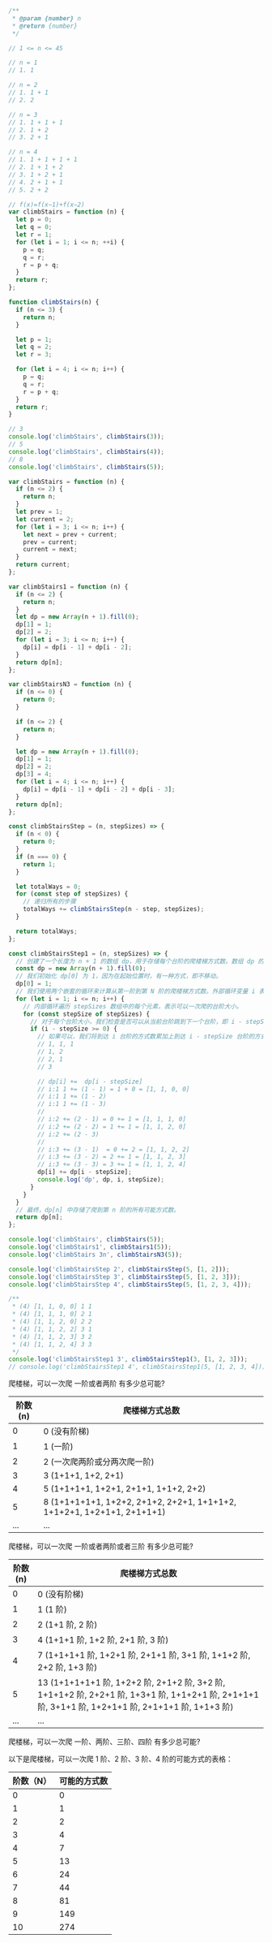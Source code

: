 ```javascript | pure
/**
 * @param {number} n
 * @return {number}
 */

// 1 <= n <= 45

// n = 1
// 1. 1

// n = 2
// 1. 1 + 1
// 2. 2

// n = 3
// 1. 1 + 1 + 1
// 2. 1 + 2
// 3. 2 + 1

// n = 4
// 1. 1 + 1 + 1 + 1
// 2. 1 + 1 + 2
// 3. 1 + 2 + 1
// 4. 2 + 1 + 1
// 5. 2 + 2

// f(x)=f(x−1)+f(x−2)
var climbStairs = function (n) {
  let p = 0;
  let q = 0;
  let r = 1;
  for (let i = 1; i <= n; ++i) {
    p = q;
    q = r;
    r = p + q;
  }
  return r;
};
```

```javascript | pure
function climbStairs(n) {
  if (n <= 3) {
    return n;
  }

  let p = 1;
  let q = 2;
  let r = 3;

  for (let i = 4; i <= n; i++) {
    p = q;
    q = r;
    r = p + q;
  }
  return r;
}

// 3
console.log('climbStairs', climbStairs(3));
// 5
console.log('climbStairs', climbStairs(4));
// 8
console.log('climbStairs', climbStairs(5));
```

```javascript | pure
var climbStairs = function (n) {
  if (n <= 2) {
    return n;
  }
  let prev = 1;
  let current = 2;
  for (let i = 3; i <= n; i++) {
    let next = prev + current;
    prev = current;
    current = next;
  }
  return current;
};

var climbStairs1 = function (n) {
  if (n <= 2) {
    return n;
  }
  let dp = new Array(n + 1).fill(0);
  dp[1] = 1;
  dp[2] = 2;
  for (let i = 3; i <= n; i++) {
    dp[i] = dp[i - 1] + dp[i - 2];
  }
  return dp[n];
};

var climbStairsN3 = function (n) {
  if (n <= 0) {
    return 0;
  }

  if (n <= 2) {
    return n;
  }

  let dp = new Array(n + 1).fill(0);
  dp[1] = 1;
  dp[2] = 2;
  dp[3] = 4;
  for (let i = 4; i <= n; i++) {
    dp[i] = dp[i - 1] + dp[i - 2] + dp[i - 3];
  }
  return dp[n];
};
```

```javascript | pure
const climbStairsStep = (n, stepSizes) => {
  if (n < 0) {
    return 0;
  }
  if (n === 0) {
    return 1;
  }

  let totalWays = 0;
  for (const step of stepSizes) {
    // 递归所有的步骤
    totalWays += climbStairsStep(n - step, stepSizes);
  }

  return totalWays;
};

const climbStairsStep1 = (n, stepSizes) => {
  // 创建了一个长度为 n + 1 的数组 dp，用于存储每个台阶的爬楼梯方式数。数组 dp 的索引表示当前所在的台阶数，数组的值表示到达该台阶的方式数。
  const dp = new Array(n + 1).fill(0);
  // 我们初始化 dp[0] 为 1，因为在起始位置时，有一种方式，即不移动。
  dp[0] = 1;
  // 我们使用两个嵌套的循环来计算从第一阶到第 N 阶的爬楼梯方式数。外部循环变量 i 表示当前所在的台阶数。
  for (let i = 1; i <= n; i++) {
    // 内部循环遍历 stepSizes 数组中的每个元素，表示可以一次爬的台阶大小。
    for (const stepSize of stepSizes) {
      // 对于每个台阶大小，我们检查是否可以从当前台阶跳到下一个台阶，即 i - stepSize >= 0。
      if (i - stepSize >= 0) {
        // 如果可以，我们将到达 i 台阶的方式数累加上到达 i - stepSize 台阶的方式数，因为从 i - stepSize 台阶走 stepSize 步到达 i 台阶。
        // 1, 1, 1
        // 1, 2
        // 2, 1
        // 3

        // dp[i] +=  dp[i - stepSize]
        // i:1 1 += (1 - 1) = 1 + 0 = [1, 1, 0, 0]
        // i:1 1 += (1 - 2)
        // i:1 1 += (1 - 3)
        //
        // i:2 += (2 - 1) = 0 += 1 = [1, 1, 1, 0]
        // i:2 += (2 - 2) = 1 += 1 = [1, 1, 2, 0]
        // i:2 += (2 - 3)
        //
        // i:3 += (3 - 1)  = 0 += 2 = [1, 1, 2, 2]
        // i:3 += (3 - 2) = 2 += 1 = [1, 1, 2, 3]
        // i:3 += (3 - 3) = 3 += 1 = [1, 1, 2, 4]
        dp[i] += dp[i - stepSize];
        console.log('dp', dp, i, stepSize);
      }
    }
  }
  // 最终，dp[n] 中存储了爬到第 n 阶的所有可能方式数。
  return dp[n];
};

console.log('climbStairs', climbStairs(5));
console.log('climbStairs1', climbStairs1(5));
console.log('climbStairs 3n', climbStairsN3(5));

console.log('climbStairsStep 2', climbStairsStep(5, [1, 2]));
console.log('climbStairsStep 3', climbStairsStep(5, [1, 2, 3]));
console.log('climbStairsStep 4', climbStairsStep(5, [1, 2, 3, 4]));

/**
 * (4) [1, 1, 0, 0] 1 1
 * (4) [1, 1, 1, 0] 2 1
 * (4) [1, 1, 2, 0] 2 2
 * (4) [1, 1, 2, 2] 3 1
 * (4) [1, 1, 2, 3] 3 2
 * (4) [1, 1, 2, 4] 3 3
 */
console.log('climbStairsStep1 3', climbStairsStep1(3, [1, 2, 3]));
// console.log('climbStairsStep1 4', climbStairsStep1(5, [1, 2, 3, 4]))
```

爬楼梯，可以一次爬 一阶或者两阶 有多少总可能?

| 阶数 (n) | 爬楼梯方式总数                                                         |
| -------- | ---------------------------------------------------------------------- |
| 0        | 0 (没有阶梯)                                                           |
| 1        | 1 (一阶)                                                               |
| 2        | 2 (一次爬两阶或分两次爬一阶)                                           |
| 3        | 3 (1+1+1, 1+2, 2+1)                                                    |
| 4        | 5 (1+1+1+1, 1+2+1, 2+1+1, 1+1+2, 2+2)                                  |
| 5        | 8 (1+1+1+1+1, 1+2+2, 2+1+2, 2+2+1, 1+1+1+2, 1+1+2+1, 1+2+1+1, 2+1+1+1) |
| ...      | ...                                                                    |

爬楼梯，可以一次爬 一阶或者两阶或者三阶 有多少总可能?

| 阶数 (n) | 爬楼梯方式总数 |
| --- | --- |
| 0 | 0 (没有阶梯) |
| 1 | 1 (1 阶) |
| 2 | 2 (1+1 阶, 2 阶) |
| 3 | 4 (1+1+1 阶, 1+2 阶, 2+1 阶, 3 阶) |
| 4 | 7 (1+1+1+1 阶, 1+2+1 阶, 2+1+1 阶, 3+1 阶, 1+1+2 阶, 2+2 阶, 1+3 阶) |
| 5 | 13 (1+1+1+1+1 阶, 1+2+2 阶, 2+1+2 阶, 3+2 阶, 1+1+1+2 阶, 2+2+1 阶, 1+3+1 阶, 1+1+2+1 阶, 2+1+1+1 阶, 3+1+1 阶, 1+2+1+1 阶, 2+1+1+1 阶, 1+1+3 阶) |
| ... | ... |

爬楼梯，可以一次爬 一阶、两阶、三阶、四阶 有多少总可能?

以下是爬楼梯，可以一次爬 1 阶、2 阶、3 阶、4 阶的可能方式的表格：

| 阶数（N） | 可能的方式数 |
| --------- | ------------ |
| 0         | 0            |
| 1         | 1            |
| 2         | 2            |
| 3         | 4            |
| 4         | 7            |
| 5         | 13           |
| 6         | 24           |
| 7         | 44           |
| 8         | 81           |
| 9         | 149          |
| 10        | 274          |
